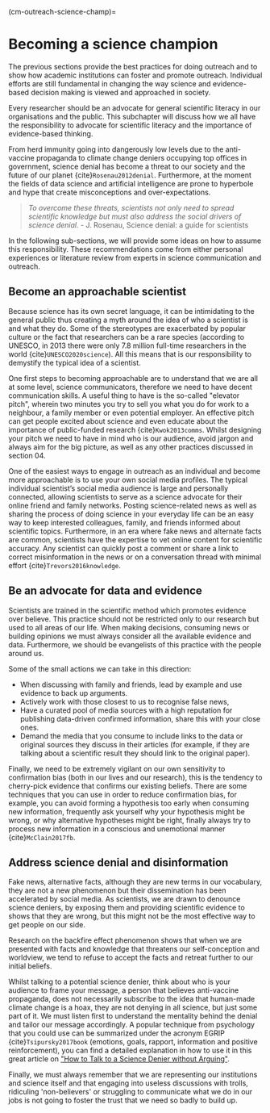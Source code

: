 (cm-outreach-science-champ)=
# Becoming a science champion

The previous sections provide the best practices for doing outreach and to show how academic institutions can foster and promote outreach.
Individual efforts are still fundamental in changing the way science and evidence-based decision making is viewed and approached in society.

Every researcher should be an advocate for general scientific literacy in our organisations and the public.
This subchapter will discuss how we all have the responsibility to advocate for scientific literacy and the importance of evidence-based thinking.

From herd immunity going into dangerously low levels due to the anti-vaccine propaganda to climate change deniers occupying top offices in government, science denial has become a threat to our society and the future of our planet {cite}`Rosenau2012denial`.
Furthermore, at the moment the fields of data science and artificial intelligence are prone to hyperbole and hype that create misconceptions and over-expectations.

>*To overcome these threats, scientists not only need to spread scientific knowledge but must also address the social drivers of science denial.* - J. Rosenau, Science denial: a guide for scientists

In the following sub-sections, we will provide some ideas on how to assume this responsibility.
These recommendations come from either personal experiences or literature review from experts in science communication and outreach.

## Become an approachable scientist

Because science has its own secret language, it can be intimidating to the general public thus creating a myth around the idea of who a scientist is and what they do.
Some of the stereotypes are exacerbated by popular culture or the fact that researchers can be a rare species (according to UNESCO, in 2013 there were only 7.8 million full-time researchers in the world {cite}`UNESCO2020science`).
All this means that is our responsibility to demystify the typical idea of a scientist.

One first steps to becoming approachable are to understand that we are all at some level, science communicators, therefore we need to have decent communication skills.
A useful thing to have is the so-called "elevator pitch", wherein two minutes you try to sell you what you do for work to a neighbour, a family member or even potential employer.
An effective pitch can get people excited about science and even educate about the importance of public-funded research {cite}`Kwok2013comms`.
Whilst designing your pitch we need to have in mind who is our audience, avoid jargon and always aim for the big picture, as well as any other practices discussed in section 04.

One of the easiest ways to engage in outreach as an individual and become more approachable is to use your own social media profiles.
The typical individual scientist’s social media audience is large and personally connected, allowing scientists to serve as a science advocate for their online friend and family networks.
Posting science-related news as well as sharing the process of doing science in your everyday life can be an easy way to keep interested colleagues, family, and friends informed about scientific topics.
Furthermore, in an era where fake news and alternate facts are common, scientists have the expertise to vet online content for scientific accuracy. Any scientist can quickly post a comment or share a link to correct misinformation in the news or on a conversation thread with minimal effort {cite}`Trevors2016knowledge`.

## Be an advocate for data and evidence  

Scientists are trained in the scientific method which promotes evidence over believe. This practice should not be restricted only to our research but used to all areas of our life.
When making decisions, consuming news or building opinions we must always consider all the available evidence and data.
Furthermore, we should be evangelists of this practice with the people around us.

Some of the small actions we can take in this direction:

* When discussing with family and friends, lead by example and use evidence to back up arguments.  
* Actively work with those closest to us to recognise false news,
* Have a curated pool of media sources with a high reputation for publishing data-driven confirmed information, share this with your close ones.
* Demand the media that you consume to include links to the data or original sources they discuss in their articles (for example, if they are talking about a scientific result they should link to the original paper).

Finally, we need to be extremely vigilant on our own sensitivity to confirmation bias (both in our lives and our research), this is the tendency to cherry-pick evidence that confirms our existing beliefs.
There are some techniques that you can use in order to reduce confirmation bias, for example, you can avoid forming a hypothesis too early when consuming new information, frequently ask yourself why your hypothesis might be wrong, or why alternative hypotheses might be right, finally always try to process new information in a conscious and unemotional manner {cite}`McClain2017fb`.

## Address science denial and disinformation

Fake news, alternative facts, although they are new terms in our vocabulary, they are not a new phenomenon but their dissemination has been accelerated by social media.
As scientists, we are drawn to denounce science deniers, by exposing them and providing scientific evidence to shows that they are wrong, but this might not be the most effective way to get people on our side.  

Research on the backfire effect phenomenon shows that when we are presented with facts and knowledge that threatens our self-conception and worldview, we tend to refuse to accept the facts and retreat further to our initial beliefs.

Whilst talking to a potential science denier, think about who is your audience to frame your message, a person that believes anti-vaccine propaganda, does not necessarily subscribe to the idea that human-made climate change is a hoax, they are not denying in all science, but just some part of it.
We must listen first to understand the mentality behind the denial and tailor our message accordingly. A popular technique from psychology that you could use can be summarized under the acronym EGRIP {cite}`Tsipursky2017book` (emotions, goals, rapport, information and positive reinforcement), you can find a detailed explanation in how to use it in this great article on ["How to Talk to a Science Denier without Arguing"](https://blogs.scientificamerican.com/observations/how-to-talk-to-a-science-denier-without-arguing/).

Finally, we must always remember that we are representing our institutions and science itself and that engaging into useless discussions with trolls, ridiculing 'non-believers' or struggling to communicate what we do in our jobs is not going to foster the trust that we need so badly to build up.

